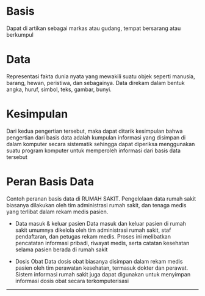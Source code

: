 # Basis
Dapat di artikan sebagai markas atau gudang, tempat bersarang atau berkumpul

# Data
Representasi fakta dunia nyata yang mewakili suatu objek seperti manusia, barang, hewan, peristiwa, dan sebagainya. Data direkam dalam bentuk angka, huruf, simbol, teks, gambar, bunyi. 

# Kesimpulan
Dari kedua pengertian tersebut, maka dapat ditarik kesimpulan bahwa pengertian dari basis data adalah kumpulan informasi yang disimpan di dalam komputer secara sistematik sehingga dapat diperiksa menggunakan suatu program komputer untuk memperoleh informasi dari basis data tersebut

# Peran Basis Data
Contoh peranan basis data di RUMAH SAKIT. 
Pengelolaan data rumah sakit biasanya dilakukan oleh tim administrasi rumah sakit, dan tenaga medis yang terlibat dalam rekam medis pasien. 

- Data masuk & keluar pasien
	Data masuk dan keluar pasien di rumah sakit umumnya dikelola oleh tim administrasi rumah sakit, staf pendaftaran, dan petugas rekam medis. Proses ini melibatkan pencatatan informasi pribadi, riwayat medis, serta catatan kesehatan selama pasien berada di rumah sakit

- Dosis Obat
	Data dosis obat biasanya disimpan dalam rekam medis pasien oleh tim perawatan kesehatan, termasuk dokter dan perawat. Sistem informasi rumah sakit juga dapat digunakan untuk menyimpan informasi dosis obat secara terkomputerisasi

---

